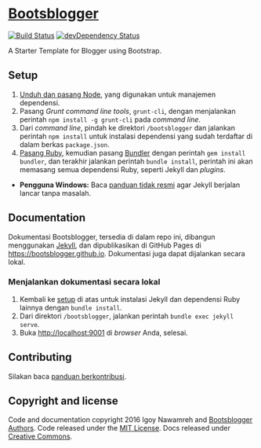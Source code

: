 # [Bootsblogger](https://bootsblogger.github.io)

[![Build Status](https://travis-ci.org/bootsblogger/bootsblogger.svg)](https://travis-ci.org/bootsblogger/bootsblogger)
[![devDependency Status](https://david-dm.org/bootsblogger/bootsblogger/dev-status.svg)](https://david-dm.org/bootsblogger/bootsblogger/?type=dev)

A Starter Template for Blogger using Bootstrap.

## Setup

1. [Unduh dan pasang Node](https://nodejs.org/download), yang digunakan untuk manajemen dependensi.
2. Pasang *Grunt command line tools*, `grunt-cli`, dengan menjalankan perintah `npm install -g grunt-cli` pada *command line*.
3. Dari *command line*, pindah ke direktori `/bootsblogger` dan jalankan perintah `npm install` untuk instalasi dependensi yang sudah terdaftar di dalam berkas `package.json`.
4. [Pasang Ruby](https://www.ruby-lang.org/en/documentation/installation/), kemudian pasang [Bundler](https://bundler.io/) dengan perintah `gem install bundler`, dan terakhir jalankan perintah `bundle install`, perintah ini akan memasang semua dependensi Ruby, seperti Jekyll dan *plugins*.
  - **Pengguna Windows:** Baca [panduan tidak resmi](http://jekyll-windows.juthilo.com/) agar Jekyll berjalan lancar tanpa masalah.

## Documentation

Dokumentasi Bootsblogger, tersedia di dalam repo ini, dibangun menggunakan [Jekyll](https://jekyllrb.com/), dan dipublikasikan di GitHub Pages di <https://bootsblogger.github.io>. Dokumentasi juga dapat dijalankan secara lokal.

### Menjalankan dokumentasi secara lokal

1. Kembali ke [setup](#setup) di atas untuk instalasi Jekyll dan dependensi Ruby lainnya dengan `bundle install`.
2. Dari direktori `/bootsblogger`, jalankan perintah `bundle exec jekyll serve`.
3. Buka <http://localhost:9001> di *browser* Anda, selesai.

## Contributing

Silakan baca [panduan berkontribusi](https://github.com/bootsblogger/bootsblogger/blob/master/CONTRIBUTING.md).

## Copyright and license

Code and documentation copyright 2016 Igoy Nawamreh and [Bootsblogger Authors](https://github.com/bootsblogger/bootsblogger/graphs/contributors). Code released under the [MIT License](https://github.com/bootsblogger/bootsblogger/blob/master/LICENSE). Docs released under [Creative Commons](https://github.com/bootsblogger/bootsblogger/blob/master/docs/LICENSE).
